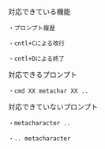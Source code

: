 対応できている機能
    
    ・プロンプト履歴
    
    ・cntl+Cによる改行
    
    ・cntl+Dによる終了

対応できるプロンプト
    
    ・cmd XX metachar XX ..

対応できていないプロンプト
    
    ・metacharacter .. 
    
    ・.. metacharacter
